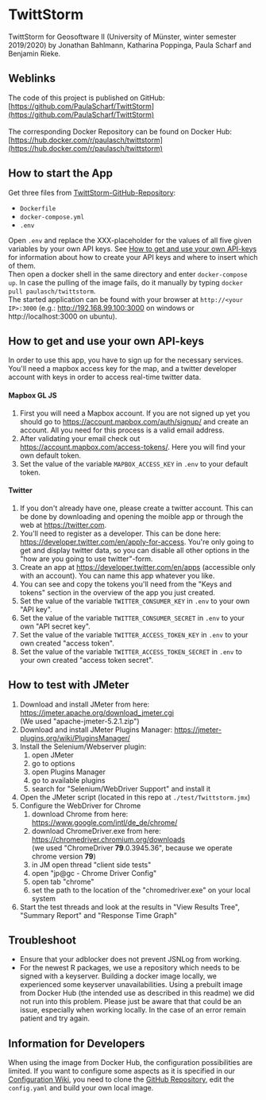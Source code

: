 # TwittStorm
TwittStorm for Geosoftware II (University of Münster, winter semester 2019/2020) by Jonathan Bahlmann, Katharina Poppinga, Paula Scharf and Benjamin Rieke.
## Weblinks
The code of this project is published on GitHub: [https://github.com/PaulaScharf/TwittStorm](https://github.com/PaulaScharf/TwittStorm)<br>
<br>
The corresponding Docker Repository can be found on Docker Hub: [https://hub.docker.com/r/paulasch/twittstorm](https://hub.docker.com/r/paulasch/twittstorm)

## How to start the App
Get three files from [TwittStorm-GitHub-Repository](https://github.com/PaulaScharf/TwittStorm):
- ``Dockerfile``
- ``docker-compose.yml``
- ``.env``    

Open ``.env`` and replace the XXX-placeholder for the values of all five given variables by your own API keys. See [How to get and use your own API-keys](https://github.com/PaulaScharf/TwittStorm/tree/master#how-to-get-and-use-your-own-api-keys) for information about how to create your API keys and where to insert which of them.<br/>
Then open a docker shell in the same directory and enter ``docker-compose up``. In case the pulling of the image fails, do it manually by typing ``docker pull paulasch/twittstorm``.<br/>
The started application can be found with your browser at ``http://<your IP>:3000`` (e.g.: http://192.168.99.100:3000 on windows or http://localhost:3000 on ubuntu).<br/>

## How to get and use your own API-keys
In order to use this app, you have to sign up for the necessary services. You'll need a mapbox access key for the map, and a twitter developer account with keys in order to access real-time twitter data.
#### Mapbox GL JS
1. First you will need a Mapbox account. If you are not signed up yet you should go to https://account.mapbox.com/auth/signup/ and create an account. All you need for this process is a valid email address.
2. After validating your email check out https://account.mapbox.com/access-tokens/. Here you will find your own default token.
3. Set the value of the variable ``MAPBOX_ACCESS_KEY`` in ``.env`` to your default token.

#### Twitter
1. If you don't already have one, please create a twitter account. This can be done by downloading and opening the moible app or through the web at https://twitter.com.
2. You'll need to register as a developer. This can be done here: https://developer.twitter.com/en/apply-for-access. You're only going to get and display twitter data, so you can disable all other options in the "how are you going to use twitter"-form.
3. Create an app at https://developer.twitter.com/en/apps (accessible only with an account). You can name this app whatever you like.
4. You can see and copy the tokens you'll need from the "Keys and tokens" section in the overview of the app you just created.
5. Set the value of the variable ``TWITTER_CONSUMER_KEY`` in ``.env`` to your own "API key".
6. Set the value of the variable ``TWITTER_CONSUMER_SECRET`` in ``.env`` to your own "API secret key".
7. Set the value of the variable ``TWITTER_ACCESS_TOKEN_KEY`` in ``.env`` to your own created "access token".
8. Set the value of the variable ``TWITTER_ACCESS_TOKEN_SECRET`` in ``.env`` to your own created "access token secret".

## How to test with JMeter
1. Download and install JMeter from here: https://jmeter.apache.org/download_jmeter.cgi  
(We used "apache-jmeter-5.2.1.zip")  
2. Download and install JMeter Plugins Manager: https://jmeter-plugins.org/wiki/PluginsManager/
3. Install the Selenium/Webserver plugin:  
    1. open JMeter
    2. go to options
    3. open Plugins Manager
    4. go to available plugins
    5. search for "Selenium/WebDriver Support" and install it
4. Open the JMeter script (located in this repo at ``./test/Twittstorm.jmx``)
5. Configure the WebDriver for Chrome
    1. download Chrome from here: https://www.google.com/intl/de_de/chrome/
    2. download ChromeDriver.exe from here: https://chromedriver.chromium.org/downloads  
    (we used "ChromeDriver **79**.0.3945.36", because we operate chrome version **79**)
    3. in JM open thread "client side tests"
    4. open "jp@gc - Chrome Driver Config"
    5. open tab "chrome"
    6. set the path to the location of the "chromedriver.exe" on your local system
6. Start the test threads and look at the results in "View Results Tree", "Summary Report" and "Response Time Graph"

## Troubleshoot
- Ensure that your adblocker does not prevent JSNLog from working.
- For the newest R packages, we use a repository which needs to be signed with a keyserver. Building a docker image locally, we experienced some keyserver unavailabilities. Using a prebuilt image from Docker Hub (the intended use as described in this readme) we did not run into this problem. Please just be aware that that could be an issue, especially when working locally. In the case of an error remain patient and try again.

## Information for Developers
When using the image from Docker Hub, the configuration possibilities are limited. If you want to configure some aspects as it is specified in our [Configuration Wiki](https://github.com/PaulaScharf/TwittStorm/wiki/Configuration), you need to clone the [GitHub Repository](https://github.com/PaulaScharf/Geosoftware2-TwittStorm), edit the ``config.yaml`` and build your own local image.
